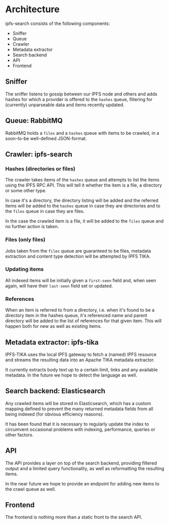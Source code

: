# Architecture

ipfs-search consists of the following components:
* Sniffer
* Queue
* Crawler
* Metadata extractor
* Search backend
* API
* Frontend

## Sniffer
The sniffer listens to gossip between our IPFS node and others and adds hashes for which a provider is offered to the `hashes` queue, filtering for (currently) unparseable data and items recently updated.

## Queue: RabbitMQ
RabbitMQ holds a `files` and a `hashes` queue with items to be crawled, in a soon-to-be well-defined JSON-format.

## Crawler: ipfs-search
### Hashes (directories or files)
The crawler takes items of the `hashes` queue and attempts to list the items using the IPFS RPC API. This will tell it whether the item is a file, a directory or some other type.

In case it's a directory, the directory listing will be added and the referred items will be added to the `hashes` queue in case they are directories and to the `files` queue in case they are files.

In the case the crawled item is a file, it will be added to the `files` queue and no further action is taken.

### Files (only files)
Jobs taken from the `files` queue are guaranteed to be files, metadata extraction and content type detection will be attempted by IPFS TIKA.

### Updating items
All indexed items will be initially given a `first-seen` field and, when seen again, will have their `last-seen` field set or updated.

### References
When an item is referred to from a directory, i.e. when it's found to be a directory item in the hashes queue, it's referenced name and parent directory will be added to the list of references for that given item. This will happen both for new as well as existing items.

## Metadata extractor: ipfs-tika
IPFS-TIKA uses the local IPFS gateway to fetch a (named) IPFS resource and streams the resulting data into an Apache TIKA metadata extractor.

It currently extracts body text up to a certain limit, links and any available metadata. In the future we hope to detect the language as well.

## Search backend: Elasticsearch
Any crawled items will be stored in Elasticsearch, which has a custom mapping defined to prevent the many returned metadata fields from all being indexed (for obvious efficiency reasons).

It has been found that it is necessary to regularly update the index to circumvent occasional problems with indexing, performance, queries or other factors.

## API
The API provides a layer on top of the search backend, providing filtered output and a limited query functionality, as well as reformatting the resulting items.

In the near future we hope to provide an endpoint for adding new items to the crawl queue as well.

## Frontend
The frontend is nothing more than a static front to the search API.
